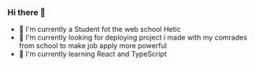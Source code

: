 ### Hi there 👋

<!--
**Kobrae-San/Kobrae-San** is a ✨ _special_ ✨ repository because its `README.md` (this file) appears on your GitHub profile.

Here are some ideas to get you started:
- 🔭 I’m currently working on ...
- 🌱 I’m currently learning ...
- 👯 I’m looking to collaborate on ...
- 🤔 I’m looking for help with ...
- 💬 Ask me about ...
- 📫 How to reach me: ...
- 😄 Pronouns: ...
- ⚡ Fun fact: ...
-->

- 🏫 I'm currently a Student fot the web school Hetic
- 💪 I'm currently looking for deploying project i made with my comrades from school to make job apply more powerful 
- 🧠 I'm currently learning React and TypeScript
